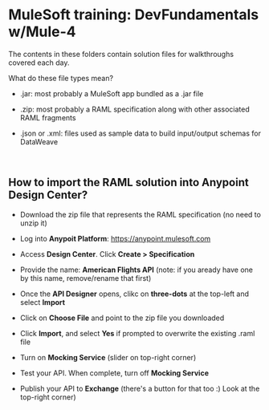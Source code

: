 # MuleSoft training: DevFundamentals w/Mule-4

The contents in these folders contain solution files for walkthroughs covered each day.

What do these file types mean?

- .jar: most probably a MuleSoft app bundled as a .jar file

- .zip: most probably a RAML specification along with other associated RAML fragments

- .json or .xml: files used as sample data to build input/output schemas for DataWeave


<BR>

## How to import the RAML solution into Anypoint Design Center?

- Download the zip file that represents the RAML specification (no need to unzip it)

- Log into **Anypoit Platform**: https://anypoint.mulesoft.com

- Access **Design Center**.  Click **Create > Specification**

- Provide the name: **American Flights API** (note: if you aready have one by this name, remove/rename that first)

- Once the **API Designer** opens, clikc on **three-dots** at the top-left and select **Import**

- Click on **Choose File** and point to the zip file you downloaded

- Click **Import**, and select **Yes** if prompted to overwrite the existing .raml file

- Turn on **Mocking Service** (slider on top-right corner)

- Test your API.  When complete, turn off **Mocking Service**

- Publish your API to **Exchange** (there's a button for that too :)  Look at the top-right corner)